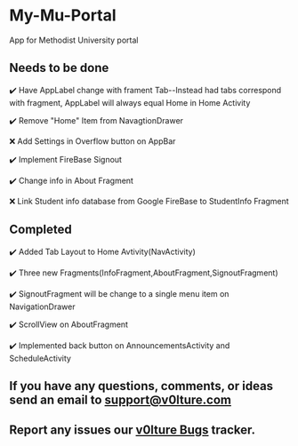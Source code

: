 # My-Mu-Portal
App for Methodist University portal

Needs to be done
-------
:heavy_check_mark: Have AppLabel change with frament Tab--Instead had tabs correspond with fragment, AppLabel will always equal Home in Home Activity

:heavy_check_mark: Remove "Home" Item from NavagtionDrawer

:x: Add Settings in Overflow button on AppBar

:heavy_check_mark: Implement FireBase Signout

:heavy_check_mark: Change info in About Fragment

:x: Link Student info database from Google FireBase to StudentInfo Fragment


Completed
-----
:heavy_check_mark: Added Tab Layout to Home Avtivity(NavActivity)

:heavy_check_mark: Three new Fragments(InfoFragment,AboutFragment,SignoutFragment)

:heavy_check_mark: SignoutFragment will be change to a single menu item on NavigationDrawer

:heavy_check_mark: ScrollView on AboutFragment

:heavy_check_mark: Implemented back button on AnnouncementsActivity and ScheduleActivity


If you have any questions, comments, or ideas send an email to support@v0lture.com
------

Report any issues our [v0lture Bugs](https://bugs.v0lture.com) tracker.
-------
